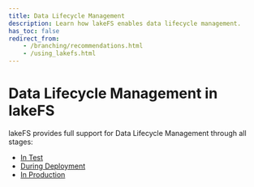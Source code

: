 ```yaml
---
title: Data Lifecycle Management
description: Learn how lakeFS enables data lifecycle management.
has_toc: false
redirect_from:
    - /branching/recommendations.html
    - /using_lakefs.html
---
```


# Data Lifecycle Management in lakeFS

lakeFS provides full support for Data Lifecycle Management through all stages: 

* [In Test](./data-devenv.md)
* [During Deployment](./ci.md)
* [In Production](./production.md)